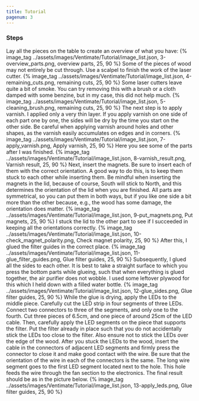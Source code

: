 ```yaml
---
title: Tutorial
pagenum: 3
---
```



### Steps
Lay all the pieces on the table to create an overview of what you have:
{% image_tag ../assets/images/Ventimate/Tutorial/image_list.json, 3-overview_parts.png, overview parts, 25, 90 %}
Some of the pieces of wood may not entirely be cut through. Use a scalpel to finish the work of the laser cutter.
{% image_tag ../assets/images/Ventimate/Tutorial/image_list.json, 4-remaining_cuts.png, remaining cuts, 25, 90 %}
Some laser cutters leave quite a bit of smoke. You can try removing this with a brush or a cloth damped with some benzine, but in my case, this did not help much.
{% image_tag ../assets/images/Ventimate/Tutorial/image_list.json, 5-cleaning_brush.png, remaining cuts, 25, 90 %}
The next step is to apply varnish. I applied only a very thin layer. If you apply varnish on one side of each part one by one, the sides will be dry by the time you start on the other side. Be careful when applying varnish around holes and other shapes, as the varnish easily accumulates on edges and in corners.
{% image_tag ../assets/images/Ventimate/Tutorial/image_list.json, 7-apply_varnish.png, Apply varnish, 25, 90 %}
Here you see some of the parts after I was finished.
{% image_tag ../assets/images/Ventimate/Tutorial/image_list.json, 8-varnish_result.png, Varnish result, 25, 90 %}
Next, insert the magnets. Be sure to insert each of them with the correct orientation. A good way to do this, is to keep them stuck to each other while inserting them. Be mindful when inserting the magnets in the lid, because of course, South will stick to North, and this determines the orientation of the lid when you are finished. All parts are symmetrical, so you can put them in both ways, but if you like one side a bit more than the other because, e.g., the wood has some damage, the orientation does matter.
{% image_tag ../assets/images/Ventimate/Tutorial/image_list.json, 9-put_magnets.png, Put magnets, 25, 90 %}
I stuck the lid to the other part to see if I succeeded in keeping all the orientations correctly.
{% image_tag ../assets/images/Ventimate/Tutorial/image_list.json, 10-check_magnet_polarity.png, Check magnet polarity, 25, 90 %}
After this, I glued the filter guides in the correct place.
{% image_tag ../assets/images/Ventimate/Tutorial/image_list.json, 11-glue_filter_guides.png, Glue filter guides, 25, 90 %}
Subsequently, I glued all the sides to each other. It is best to take a straight surface to which you press the bottom parts while glueing, such that when everything is glued together, the air purifier does not wobble. I used some leftover plywood for this which I held down with a filled water bottle.
{% image_tag ../assets/images/Ventimate/Tutorial/image_list.json, 12-glue_sides.png, Glue filter guides, 25, 90 %}
While the glue is drying, apply the LEDs to the middle piece. Carefully cut the LED strip in four segments of three LEDs. Connect two connectors to three of the segments, and only one to the fourth. Cut three pieces of 6.5cm, and one piece of around 25cm of the LED cable. Then, carefully apply the LED segments on the piece that supports the filter. Put the filter already in place such that you do not accidentally stick the LEDs too close to the filter. Also ensure not to stick the LEDs over the edge of the wood. After you stuck the LEDs to the wood, insert the cable in the connectors of adjacent LED segments and firmly press the connector to close it and make good contact with the wire. Be sure that the orientation of the wire in each of the connectors is the same. The long wire segment goes to the first LED segment located next to the hole. This hole feeds the wire through the fan section to the electronics. The final result should be as in the picture below.
{% image_tag ../assets/images/Ventimate/Tutorial/image_list.json, 13-apply_leds.png, Glue filter guides, 25, 90 %}